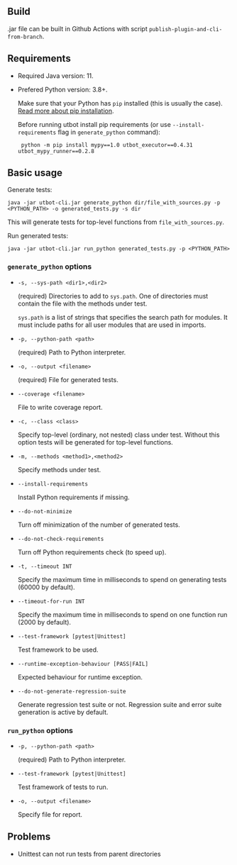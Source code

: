 ## Build

.jar file can be built in Github Actions with script `publish-plugin-and-cli-from-branch`.

## Requirements

 - Required Java version: 11.

 - Prefered Python version: 3.8+.

    Make sure that your Python has `pip` installed (this is usually the case). [Read more about pip installation](https://pip.pypa.io/en/stable/installation/).

    Before running utbot install pip requirements (or use `--install-requirements` flag in `generate_python` command):

        python -m pip install mypy==1.0 utbot_executor==0.4.31 utbot_mypy_runner==0.2.8

## Basic usage

Generate tests:

    java -jar utbot-cli.jar generate_python dir/file_with_sources.py -p <PYTHON_PATH> -o generated_tests.py -s dir

This will generate tests for top-level functions from `file_with_sources.py`.

Run generated tests:

    java -jar utbot-cli.jar run_python generated_tests.py -p <PYTHON_PATH>

### `generate_python` options
  
- `-s, --sys-path <dir1>,<dir2>`              

  (required) Directories to add to `sys.path`. One of directories must contain the file with the methods under test.
  
  `sys.path` is a list of strings that specifies the search path for modules. It must include paths for all user modules that are used in imports.

- `-p, --python-path <path>`           

  (required) Path to Python interpreter.
  
- `-o, --output <filename>`                

  (required) File for generated tests.

- `--coverage <filename>`                  
  
  File to write coverage report.
  
- `-c, --class <class>`
  
  Specify top-level (ordinary, not nested) class under test. Without this option tests will be generated for top-level functions.
  
- `-m, --methods <method1>,<method2>`

  Specify methods under test.

- `--install-requirements`           

  Install Python requirements if missing.
  
- `--do-not-minimize`                
  
  Turn off minimization of the number of generated tests.

- `--do-not-check-requirements`
  
  Turn off Python requirements check (to speed up).
  
- `-t, --timeout INT`                

  Specify the maximum time in milliseconds to spend on generating tests (60000 by default).
  
- `--timeout-for-run INT`            

  Specify the maximum time in milliseconds to spend on one function run (2000 by default).

- `--test-framework [pytest|Unittest]`

  Test framework to be used.

- `--runtime-exception-behaviour [PASS|FAIL]`

  Expected behaviour for runtime exception.

- `--do-not-generate-regression-suite`

  Generate regression test suite or not. Regression suite and error suite generation is active by default.
  
### `run_python` options

- `-p, --python-path <path>`
  
  (required) Path to Python interpreter.

- `--test-framework [pytest|Unittest]`
  
  Test framework of tests to run.

- `-o, --output <filename>`

  Specify file for report.

## Problems

- Unittest can not run tests from parent directories 
